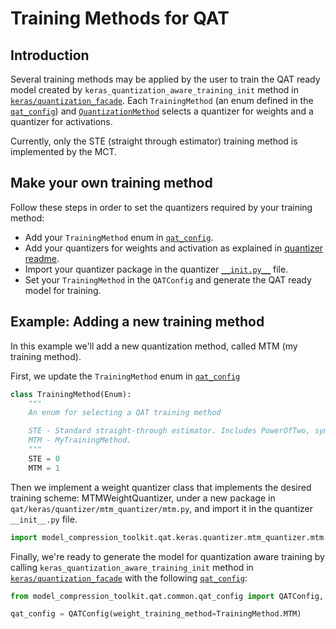 # Training Methods for QAT

## Introduction

Several training methods may be applied by the user to train the QAT ready model
created by `keras_quantization_aware_training_init` method in [`keras/quantization_facade`](../quantization_facade.py).
Each `TrainingMethod` (an enum defined in the [`qat_config`](../../common/qat_config.py)) 
and [`QuantizationMethod`](../../../core/common/target_platform/op_quantization_config.py)
selects a quantizer for weights and a quantizer for activations.

Currently, only the STE (straight through estimator) training method is implemented by the MCT.

## Make your own training method

Follow these steps in order to set the quantizers required by your training method:
- Add your `TrainingMethod` enum in [`qat_config`](../../common/qat_config.py).
- Add your quantizers for weights and activation as explained in [quantizer readme](../../../quantizers_infrastructure/keras).
- Import your quantizer package in the quantizer [`__init.py__`](./__init__.py) file.
- Set your `TrainingMethod` in the `QATConfig` and generate the QAT ready model for training. 

   
## Example: Adding a new training method

In this example we'll add a new quantization method, called MTM (my training method).

First, we update the `TrainingMethod` enum in [`qat_config`](../../common/qat_config.py)
```python
class TrainingMethod(Enum):
    """
    An enum for selecting a QAT training method

    STE - Standard straight-through estimator. Includes PowerOfTwo, symmetric & uniform quantizers
    MTM - MyTrainingMethod.
    """
    STE = 0
    MTM = 1
```

Then we implement a weight quantizer class that implements the desired training scheme: MTMWeightQuantizer,
under a new package in `qat/keras/quantizer/mtm_quantizer/mtm.py`, and import it in the quantizer `__init__.py` file.

```python
import model_compression_toolkit.qat.keras.quantizer.mtm_quantizer.mtm
```

Finally, we're ready to generate the model for quantization aware training
by calling `keras_quantization_aware_training_init` method in [`keras/quantization_facade`](../quantization_facade.py)
with the following [`qat_config`](../../common/qat_config.py):

```python
from model_compression_toolkit.qat.common.qat_config import QATConfig, TrainingMethod

qat_config = QATConfig(weight_training_method=TrainingMethod.MTM)
```
